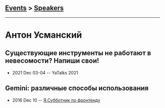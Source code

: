 ## [Events](../README.md) > [Speakers](../speakers.md)
---

# Антон Усманский

## Существующие инструменты не работают в невесомости? Напиши свои!
- 2021 Dec 03-04 -- YaTalks 2021    
## Gemini: различные способы использования
- 2016 Dec 10 -- [Я.Субботник по фронтенду](https://events.yandex.ru/lib/talks/4262/)    
